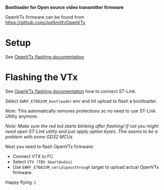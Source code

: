 **Bootloader for Open source video transmitter firmware**

OpenVTx firmware can be found from https://github.com/JyeSmith/OpenVTx

# Setup

See [OpenVTx flashing documentation](https://github.com/JyeSmith/OpenVTx#setup)

# Flashing the VTx

See [OpenVTx flashing documentation](https://github.com/JyeSmith/OpenVTx#flashing-the-vtx) how to
connect ST-Link.

Select `EWRF_E7082VM_bootloader` env and hit upload to flash a bootloader.

*Note:* This automatically removes protections so no need to use ST-Link Utility anymore.

*Note: Make sure the red led starts blinking after flashing! If not you might need open ST-Link utility and just apply option bytes. This seems to be a problem with some GD32 MCUs*

Next you need to flash OpenVTx firmware:
* Connect VTX to FC
* Select `VTX (TBS SmartAudio)`
* Use `EWRF_E7082VM_serialpassthrough` target to upload actual OpenVTx firmware.

Happy flying :)
